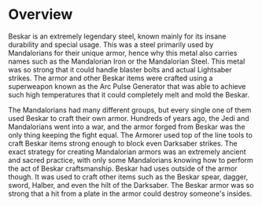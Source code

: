 # Overview

Beskar is an extremely legendary steel, known mainly for its insane durability and special usage.
This was a steel primarily used by Mandalorians for their unique armor, hence why this metal also carries names such as the Mandalorian Iron or the Mandalorian Steel.
This metal was so strong that it could handle blaster bolts and actual Lightsaber strikes.
The armor and other Beskar items were crafted using a superweapon known as the Arc Pulse Generator that was able to achieve such high temperatures that it could completely melt and mold the Beskar.

The Mandalorians had many different groups, but every single one of them used Beskar to craft their own armor.
Hundreds of years ago, the Jedi and Mandalorians went into a war, and the armor forged from Beskar was the only thing keeping the fight equal.
The Armorer used top of the line tools to craft Beskar items strong enough to block even Darksaber strikes.
The exact strategy for creating Mandalorian armors was an extremely ancient and sacred practice, with only some Mandalorians knowing how to perform the act of Beskar craftsmanship.
Beskar had uses outside of the armor though.
It was used to craft other items such as the Beskar spear, dagger, sword, Halber, and even the hilt of the Darksaber.
The Beskar armor was so strong that a hit from a plate in the armor could destroy someone's insides.
